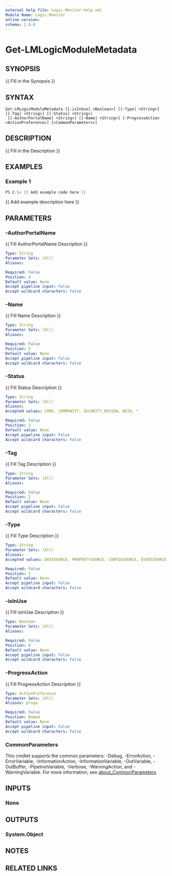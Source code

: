 ```yaml
---
external help file: Logic.Monitor-help.xml
Module Name: Logic.Monitor
online version:
schema: 2.0.0
---
```


# Get-LMLogicModuleMetadata

## SYNOPSIS
{{ Fill in the Synopsis }}

## SYNTAX

```
Get-LMLogicModuleMetadata [[-isInUse] <Boolean>] [[-Type] <String>] [[-Tag] <String>] [[-Status] <String>]
 [[-AuthorPortalName] <String>] [[-Name] <String>] [-ProgressAction <ActionPreference>] [<CommonParameters>]
```

## DESCRIPTION
{{ Fill in the Description }}

## EXAMPLES

### Example 1
```powershell
PS C:\> {{ Add example code here }}
```

{{ Add example description here }}

## PARAMETERS

### -AuthorPortalName
{{ Fill AuthorPortalName Description }}

```yaml
Type: String
Parameter Sets: (All)
Aliases:

Required: False
Position: 4
Default value: None
Accept pipeline input: False
Accept wildcard characters: False
```

### -Name
{{ Fill Name Description }}

```yaml
Type: String
Parameter Sets: (All)
Aliases:

Required: False
Position: 5
Default value: None
Accept pipeline input: False
Accept wildcard characters: False
```

### -Status
{{ Fill Status Description }}

```yaml
Type: String
Parameter Sets: (All)
Aliases:
Accepted values: CORE, COMMUNITY, SECURITY_REVIEW, BETA, *

Required: False
Position: 3
Default value: None
Accept pipeline input: False
Accept wildcard characters: False
```

### -Tag
{{ Fill Tag Description }}

```yaml
Type: String
Parameter Sets: (All)
Aliases:

Required: False
Position: 2
Default value: None
Accept pipeline input: False
Accept wildcard characters: False
```

### -Type
{{ Fill Type Description }}

```yaml
Type: String
Parameter Sets: (All)
Aliases:
Accepted values: DATASOURCE, PROPERTYSOURCE, CONFIGSOURCE, EVENTSOURCE, TOPOLOGYSOURCE, SNMP_SYSOID_MAP, LOGSOURCE, APPLIESTO_FUNCTION

Required: False
Position: 1
Default value: None
Accept pipeline input: False
Accept wildcard characters: False
```

### -isInUse
{{ Fill isInUse Description }}

```yaml
Type: Boolean
Parameter Sets: (All)
Aliases:

Required: False
Position: 0
Default value: None
Accept pipeline input: False
Accept wildcard characters: False
```

### -ProgressAction
{{ Fill ProgressAction Description }}

```yaml
Type: ActionPreference
Parameter Sets: (All)
Aliases: proga

Required: False
Position: Named
Default value: None
Accept pipeline input: False
Accept wildcard characters: False
```

### CommonParameters
This cmdlet supports the common parameters: -Debug, -ErrorAction, -ErrorVariable, -InformationAction, -InformationVariable, -OutVariable, -OutBuffer, -PipelineVariable, -Verbose, -WarningAction, and -WarningVariable. For more information, see [about_CommonParameters](http://go.microsoft.com/fwlink/?LinkID=113216).

## INPUTS

### None
## OUTPUTS

### System.Object
## NOTES

## RELATED LINKS
